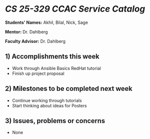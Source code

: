 # *CS 25-329 CCAC Service Catalog*

**Students' Names:** Akhil, Bilal, Nick, Sage

**Mentor:** Dr. Dahlberg

**Faculty Advisor:** Dr. Dahlberg

## 1) Accomplishments this week ##
   - Work through Ansible Basics RedHat tutorial
   - Finish up project proposal 

## 2) Milestones to be completed next week ##
   - Continue working through tutorials
   - Start thinking about ideas for Posters

## 3) Issues, problems or concerns ##
   - None
